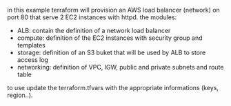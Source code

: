 in this example terraform will provision an AWS load balancer (network) on port 80  that serve 2 EC2 instances with httpd.
the modules:
- ALB:  contain the definition of a network load balancer
- compute: definition of the EC2 instances with security group and templates
- storage: definition of an S3 buket that will be used by ALB to store access log
- networking: definition of VPC, IGW, public and private subnets and route table

to use update the terraform.tfvars  with the appropriate informations (keys, region..).


